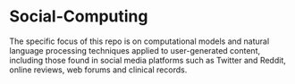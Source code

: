 # Social-Computing
The specific focus of this repo is on computational models and natural language processing techniques applied to user-generated content, including those found in social media platforms such as Twitter and Reddit, online reviews, web forums and clinical records. 
